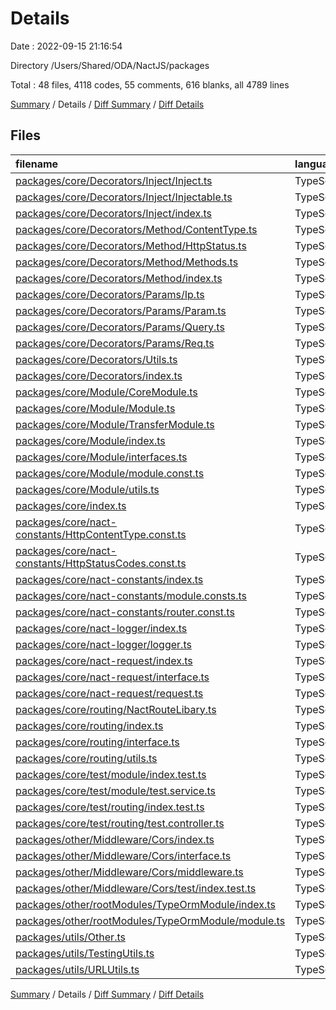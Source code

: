 # Details

Date : 2022-09-15 21:16:54

Directory /Users/Shared/ODA/NactJS/packages

Total : 48 files,  4118 codes, 55 comments, 616 blanks, all 4789 lines

[Summary](results.md) / Details / [Diff Summary](diff.md) / [Diff Details](diff-details.md)

## Files
| filename | language | code | comment | blank | total |
| :--- | :--- | ---: | ---: | ---: | ---: |
| [packages/core/Decorators/Inject/Inject.ts](/packages/core/Decorators/Inject/Inject.ts) | TypeScript | 19 | 0 | 5 | 24 |
| [packages/core/Decorators/Inject/Injectable.ts](/packages/core/Decorators/Inject/Injectable.ts) | TypeScript | 14 | 0 | 5 | 19 |
| [packages/core/Decorators/Inject/index.ts](/packages/core/Decorators/Inject/index.ts) | TypeScript | 2 | 0 | 1 | 3 |
| [packages/core/Decorators/Method/ContentType.ts](/packages/core/Decorators/Method/ContentType.ts) | TypeScript | 12 | 0 | 3 | 15 |
| [packages/core/Decorators/Method/HttpStatus.ts](/packages/core/Decorators/Method/HttpStatus.ts) | TypeScript | 12 | 0 | 3 | 15 |
| [packages/core/Decorators/Method/Methods.ts](/packages/core/Decorators/Method/Methods.ts) | TypeScript | 49 | 0 | 8 | 57 |
| [packages/core/Decorators/Method/index.ts](/packages/core/Decorators/Method/index.ts) | TypeScript | 3 | 0 | 1 | 4 |
| [packages/core/Decorators/Params/Ip.ts](/packages/core/Decorators/Params/Ip.ts) | TypeScript | 6 | 0 | 3 | 9 |
| [packages/core/Decorators/Params/Param.ts](/packages/core/Decorators/Params/Param.ts) | TypeScript | 17 | 0 | 3 | 20 |
| [packages/core/Decorators/Params/Query.ts](/packages/core/Decorators/Params/Query.ts) | TypeScript | 6 | 0 | 3 | 9 |
| [packages/core/Decorators/Params/Req.ts](/packages/core/Decorators/Params/Req.ts) | TypeScript | 6 | 0 | 3 | 9 |
| [packages/core/Decorators/Utils.ts](/packages/core/Decorators/Utils.ts) | TypeScript | 36 | 0 | 5 | 41 |
| [packages/core/Decorators/index.ts](/packages/core/Decorators/index.ts) | TypeScript | 7 | 0 | 2 | 9 |
| [packages/core/Module/CoreModule.ts](/packages/core/Module/CoreModule.ts) | TypeScript | 18 | 0 | 4 | 22 |
| [packages/core/Module/Module.ts](/packages/core/Module/Module.ts) | TypeScript | 480 | 12 | 70 | 562 |
| [packages/core/Module/TransferModule.ts](/packages/core/Module/TransferModule.ts) | TypeScript | 353 | 9 | 55 | 417 |
| [packages/core/Module/index.ts](/packages/core/Module/index.ts) | TypeScript | 5 | 0 | 1 | 6 |
| [packages/core/Module/interfaces.ts](/packages/core/Module/interfaces.ts) | TypeScript | 72 | 0 | 12 | 84 |
| [packages/core/Module/module.const.ts](/packages/core/Module/module.const.ts) | TypeScript | 5 | 0 | 2 | 7 |
| [packages/core/Module/utils.ts](/packages/core/Module/utils.ts) | TypeScript | 162 | 1 | 27 | 190 |
| [packages/core/index.ts](/packages/core/index.ts) | TypeScript | 7 | 0 | 1 | 8 |
| [packages/core/nact-constants/HttpContentType.const.ts](/packages/core/nact-constants/HttpContentType.const.ts) | TypeScript | 11 | 0 | 2 | 13 |
| [packages/core/nact-constants/HttpStatusCodes.const.ts](/packages/core/nact-constants/HttpStatusCodes.const.ts) | TypeScript | 51 | 0 | 2 | 53 |
| [packages/core/nact-constants/index.ts](/packages/core/nact-constants/index.ts) | TypeScript | 4 | 0 | 1 | 5 |
| [packages/core/nact-constants/module.consts.ts](/packages/core/nact-constants/module.consts.ts) | TypeScript | 5 | 0 | 3 | 8 |
| [packages/core/nact-constants/router.const.ts](/packages/core/nact-constants/router.const.ts) | TypeScript | 26 | 0 | 5 | 31 |
| [packages/core/nact-logger/index.ts](/packages/core/nact-logger/index.ts) | TypeScript | 1 | 0 | 1 | 2 |
| [packages/core/nact-logger/logger.ts](/packages/core/nact-logger/logger.ts) | TypeScript | 89 | 0 | 19 | 108 |
| [packages/core/nact-request/index.ts](/packages/core/nact-request/index.ts) | TypeScript | 2 | 0 | 1 | 3 |
| [packages/core/nact-request/interface.ts](/packages/core/nact-request/interface.ts) | TypeScript | 17 | 0 | 5 | 22 |
| [packages/core/nact-request/request.ts](/packages/core/nact-request/request.ts) | TypeScript | 193 | 4 | 48 | 245 |
| [packages/core/routing/NactRouteLibary.ts](/packages/core/routing/NactRouteLibary.ts) | TypeScript | 199 | 3 | 29 | 231 |
| [packages/core/routing/index.ts](/packages/core/routing/index.ts) | TypeScript | 3 | 0 | 1 | 4 |
| [packages/core/routing/interface.ts](/packages/core/routing/interface.ts) | TypeScript | 63 | 0 | 12 | 75 |
| [packages/core/routing/utils.ts](/packages/core/routing/utils.ts) | TypeScript | 214 | 13 | 37 | 264 |
| [packages/core/test/module/index.test.ts](/packages/core/test/module/index.test.ts) | TypeScript | 755 | 2 | 67 | 824 |
| [packages/core/test/module/test.service.ts](/packages/core/test/module/test.service.ts) | TypeScript | 52 | 0 | 16 | 68 |
| [packages/core/test/routing/index.test.ts](/packages/core/test/routing/index.test.ts) | TypeScript | 442 | 1 | 9 | 452 |
| [packages/core/test/routing/test.controller.ts](/packages/core/test/routing/test.controller.ts) | TypeScript | 148 | 0 | 30 | 178 |
| [packages/other/Middleware/Cors/index.ts](/packages/other/Middleware/Cors/index.ts) | TypeScript | 2 | 0 | 1 | 3 |
| [packages/other/Middleware/Cors/interface.ts](/packages/other/Middleware/Cors/interface.ts) | TypeScript | 10 | 1 | 6 | 17 |
| [packages/other/Middleware/Cors/middleware.ts](/packages/other/Middleware/Cors/middleware.ts) | TypeScript | 100 | 0 | 16 | 116 |
| [packages/other/Middleware/Cors/test/index.test.ts](/packages/other/Middleware/Cors/test/index.test.ts) | TypeScript | 80 | 4 | 16 | 100 |
| [packages/other/rootModules/TypeOrmModule/index.ts](/packages/other/rootModules/TypeOrmModule/index.ts) | TypeScript | 1 | 0 | 1 | 2 |
| [packages/other/rootModules/TypeOrmModule/module.ts](/packages/other/rootModules/TypeOrmModule/module.ts) | TypeScript | 231 | 2 | 48 | 281 |
| [packages/utils/Other.ts](/packages/utils/Other.ts) | TypeScript | 17 | 0 | 5 | 22 |
| [packages/utils/TestingUtils.ts](/packages/utils/TestingUtils.ts) | TypeScript | 75 | 2 | 10 | 87 |
| [packages/utils/URLUtils.ts](/packages/utils/URLUtils.ts) | TypeScript | 36 | 1 | 8 | 45 |

[Summary](results.md) / Details / [Diff Summary](diff.md) / [Diff Details](diff-details.md)